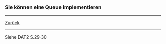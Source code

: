 ### Sie können eine Queue implementieren

---

[Zurück](700datenstrukturen.md)

---
Siehe DAT2 S.29-30
